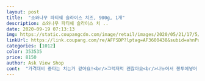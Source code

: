 ```yaml
---
layout: post 
title:  "소와나무 파티쉐 슬라이스 치즈, 900g, 1개" 
description: 소와나무 파티쉐 슬라이스 치 ..
date: 2020-09-19 07:13:13 
img: https://static.coupangcdn.com/image/retail/images/2020/05/21/17/5/8df4fe66-c1a6-4b9c-b371-901d13b085d5.jpg 
linkUrl: https://link.coupang.com/re/AFFSDP?lptag=AF3600438&subid=ahnPublicAsk&pageKey=1606845515&itemId=2744420959&vendorItemId=70734420864&traceid=V0-113-1360bc9f24f6baf8 
categories: [1012] 
color: 353535 
price: 8150 
author: Ask View Shop 
cont:  "가격대비 중타는 치는거 같아요!<br/>그럭저럭 괜찮아요<br/>나누어서 봉투에넣어 ㅋ 밀폐좀될까하고욤<br/>단점!  한봉투에 대용량 빨리 먹어야겠슴.<br/><br/>많은 양에 만족해요<br/>맛 ▶ 체다치즈 향이 진하고 부드러워요<br/>먹을만 합니다<br/>보관 ▶ 냉장<br/>샌드위치 만들어 먹었는데 맛도 짜지않고<br/>아쉬운 점 ▶ 다른 소와나무 치즈와는 다르게 얇은 느낌이에요<br/>응용요리 ▶ 치즈김밥.<br/> 국물요리 토핑.<br/> 제빵 등<br/>장점!  저렴한가격.<br/>용랑많음 ㅋ<br/>체다치즈는 소와나무만 사용하고있어요<br/>타 제품에 비해 치즈향이 진하고 깊어요!!<br/>" 
---
```

